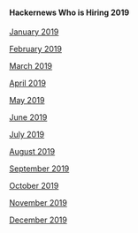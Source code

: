 #### Hackernews Who is Hiring 2019

[January 2019](https://news.ycombinator.com/item?id=18807017)

[February 2019](https://news.ycombinator.com/item?id=19055166)

[March 2019](https://news.ycombinator.com/item?id=19281834)

[April 2019](https://news.ycombinator.com/item?id=19543940)

[May 2019]()

[June 2019]()

[July 2019]()

[August 2019]()

[September 2019]()

[October 2019]()

[November 2019]()

[December 2019]()
